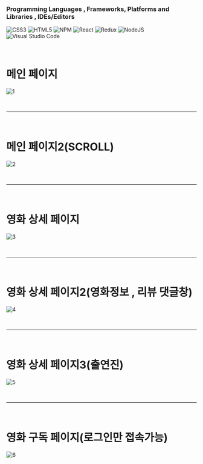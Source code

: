 ### Programming Languages , Frameworks, Platforms and Libraries , IDEs/Editors

![CSS3](https://img.shields.io/badge/css3-%231572B6.svg?style=for-the-badge&logo=css3&logoColor=white)
![HTML5](https://img.shields.io/badge/html5-%23E34F26.svg?style=for-the-badge&logo=html5&logoColor=white)
![NPM](https://img.shields.io/badge/NPM-%23000000.svg?style=for-the-badge&logo=npm&logoColor=white)
![React](https://img.shields.io/badge/react-%2320232a.svg?style=for-the-badge&logo=react&logoColor=%2361DAFB)
![Redux](https://img.shields.io/badge/redux-%23593d88.svg?style=for-the-badge&logo=redux&logoColor=white)
![NodeJS](https://img.shields.io/badge/node.js-6DA55F?style=for-the-badge&logo=node.js&logoColor=white)
![Visual Studio Code](https://img.shields.io/badge/VisualStudioCode-0078d7.svg?style=for-the-badge&logo=visual-studio-code&logoColor=white)

<br>

# 메인 페이지
![1](https://user-images.githubusercontent.com/54196723/139525664-d9f01b0e-1304-48f8-80bf-0b6971ba4194.png)

<br>


---------------------------------------

<br>

# 메인 페이지2(SCROLL)

![2](https://user-images.githubusercontent.com/54196723/139525706-63c5eb25-304c-4f88-ae96-85b708c655e4.png)

<br>


---------------------------------------

<br>

# 영화 상세 페이지
![3](https://user-images.githubusercontent.com/54196723/139525759-9143cfd3-379a-46ec-92ad-1ed839452d5c.png)

<br>


---------------------------------------

<br>

# 영화 상세 페이지2(영화정보 , 리뷰 댓글창)
![4](https://user-images.githubusercontent.com/54196723/139525761-461f11b1-c90e-4444-ac9f-f2d92ee9b46e.png)

<br>


---------------------------------------

<br>

# 영화 상세 페이지3(출연진)


![5](https://user-images.githubusercontent.com/54196723/139525783-b73070d1-bde4-4f6b-a016-f13ed52e3c9e.png)

<br>


---------------------------------------

<br>

# 영화 구독 페이지(로그인만 접속가능)

![6](https://user-images.githubusercontent.com/54196723/139525786-10323320-98d9-48e1-ab8d-f690a21be349.png)
